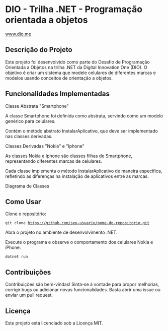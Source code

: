 # DIO - Trilha .NET - Programação orientada a objetos
www.dio.me

## Descrição do Projeto

Este projeto foi desenvolvido como parte do Desafio de Programação Orientada a Objetos na trilha .NET da Digital Innovation One (DIO). O objetivo é criar um sistema que modele celulares de diferentes marcas e modelos usando conceitos de orientação a objetos.

## Funcionalidades Implementadas

Classe Abstrata "Smartphone"

A classe Smartphone foi definida como abstrata, servindo como um modelo genérico para celulares.

Contém o método abstrato InstalarAplicativo, que deve ser implementado nas classes derivadas.

Classes Derivadas "Nokia" e "Iphone"

As classes Nokia e Iphone são classes filhas de Smartphone, representando diferentes marcas de celulares.

Cada classe implementa o método InstalarAplicativo de maneira específica, refletindo as diferenças na instalação de aplicativos entre as marcas.

Diagrama de Classes

## Como Usar

Clone o repositório:

<code>git clone https://github.com/seu-usuario/nome-do-repositorio.git</code>

Abra o projeto no ambiente de desenvolvimento .NET.

Execute o programa e observe o comportamento dos celulares Nokia e iPhone.

<code>dotnet run</code>

## Contribuições

Contribuições são bem-vindas! Sinta-se à vontade para propor melhorias, corrigir bugs ou adicionar novas funcionalidades. Basta abrir uma issue ou enviar um pull request.

## Licença

Este projeto está licenciado sob a Licença MIT.
